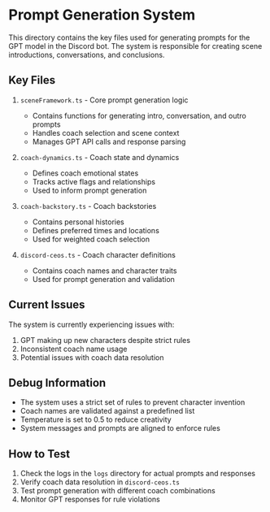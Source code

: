 # Prompt Generation System

This directory contains the key files used for generating prompts for the GPT model in the Discord bot. The system is responsible for creating scene introductions, conversations, and conclusions.

## Key Files

1. `sceneFramework.ts` - Core prompt generation logic
   - Contains functions for generating intro, conversation, and outro prompts
   - Handles coach selection and scene context
   - Manages GPT API calls and response parsing

2. `coach-dynamics.ts` - Coach state and dynamics
   - Defines coach emotional states
   - Tracks active flags and relationships
   - Used to inform prompt generation

3. `coach-backstory.ts` - Coach backstories
   - Contains personal histories
   - Defines preferred times and locations
   - Used for weighted coach selection

4. `discord-ceos.ts` - Coach character definitions
   - Contains coach names and character traits
   - Used for prompt generation and validation

## Current Issues

The system is currently experiencing issues with:
1. GPT making up new characters despite strict rules
2. Inconsistent coach name usage
3. Potential issues with coach data resolution

## Debug Information

- The system uses a strict set of rules to prevent character invention
- Coach names are validated against a predefined list
- Temperature is set to 0.5 to reduce creativity
- System messages and prompts are aligned to enforce rules

## How to Test

1. Check the logs in the `logs` directory for actual prompts and responses
2. Verify coach data resolution in `discord-ceos.ts`
3. Test prompt generation with different coach combinations
4. Monitor GPT responses for rule violations 